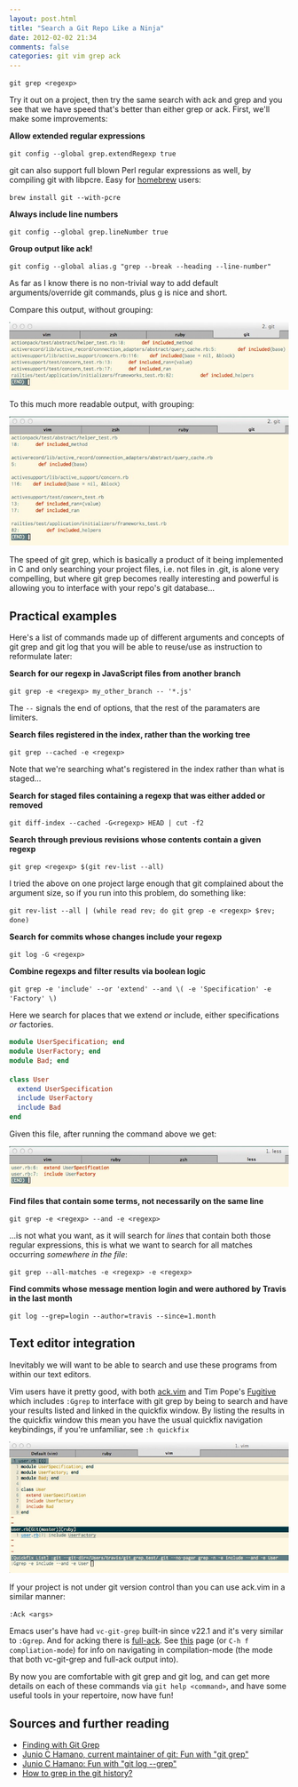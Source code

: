 ```yaml
---
layout: post.html
title: "Search a Git Repo Like a Ninja"
date: 2012-02-02 21:34
comments: false
categories: git vim grep ack
---
```


`git grep <regexp>`

Try it out on a project, then try the same search with ack and grep and you see
that we have speed that's better than either grep or ack. First, we'll make some
improvements:

**Allow extended regular expressions**

`git config --global grep.extendRegexp true`

git can also support full blown Perl regular expressions as well, by compiling
git with libpcre. Easy for [homebrew](https://github.com/mxcl/homebrew)
users:

`brew install git --with-pcre`

**Always include line numbers**

`git config --global grep.lineNumber true`

**Group output like ack!**

`git config --global alias.g "grep --break --heading --line-number"`

As far as I know there is no non-trivial way to add default arguments/override
git commands, plus g is nice and short.

Compare this output, without grouping:

<img class="img-fluid" alt="Without grouping" src="images/without-grouping.jpg" />

To this much more readable output, with grouping:

<img class="img-fluid" alt="With grouping" src="images/grouping.jpg" />

The speed of git grep, which is basically a product of it being implemented in
C and only searching your project files, i.e. not files in .git, is
alone very compelling, but where git grep becomes really interesting and
powerful is allowing you to interface with your repo's git database...

## Practical examples

Here's a list of commands made up of different arguments and concepts of git
grep and git log that you will be able to reuse/use as instruction to
reformulate later:

**Search for our regexp in JavaScript files from another branch**

`git grep -e <regexp> my_other_branch -- '*.js'`

The `--` signals the end of options, that the rest of the paramaters are
<pathspec> limiters.

**Search files registered in the index, rather than the working tree**

`git grep --cached -e <regexp>`

Note that we're searching what's registered in the index rather than what is staged...

**Search for staged files containing a regexp that was either added or removed**

`git diff-index --cached -G<regexp> HEAD | cut -f2`

**Search through previous revisions whose contents contain a given regexp**

`git grep <regexp> $(git rev-list --all)`

I tried the above on one project large enough that git complained about the
argument size, so if you run into this problem, do something like:

`git rev-list --all | (while read rev; do git grep -e <regexp> $rev; done)`

**Search for commits whose changes include your regexp**

`git log -G <regexp>`

**Combine regexps and filter results via boolean logic**

`git grep -e 'include' --or 'extend' --and \( -e 'Specification' -e 'Factory' \)`

Here we search for places that we extend *or* include, either specifications *or* factories.

``` ruby
module UserSpecification; end
module UserFactory; end
module Bad; end

class User
  extend UserSpecification
  include UserFactory
  include Bad
end
```

Given this file, after running the command above we get:

<img class="img-fluid" alt="git grep example" src="images/combination.jpg" />

**Find files that contain some terms, not necessarily on the same line**

`git grep -e <regexp> --and -e <regexp>`

...is not what you want, as it will search for *lines* that contain both those
regular expressions, this is what we want to search for all matches occurring
*somewhere in the file*:

`git grep --all-matches -e <regexp> -e <regexp>`

**Find commits whose message mention login and were authored by Travis in the last month**

`git log --grep=login --author=travis --since=1.month`

## Text editor integration

Inevitably we will want to be able to search and use these programs from within
our text editors.

Vim users have it pretty good, with both
[ack.vim](https://github.com/mileszs/ack.vim) and Tim Pope's
[Fugitive](https://github.com/tpope/vim-fugitive) which includes `:Ggrep` to
interface with git grep by being to search and have your results listed and
linked in the quickfix window. By listing the results in the quickfix window
this mean you have the usual quickfix navigation keybindings, if you're
unfamiliar, see `:h quickfix`

<img class="img-fluid" alt="Using :Ggrep in Vim" src="images/editor.jpg" />

If your project is not under git version control than you can use ack.vim in a
similar manner:

`:Ack <args>`

Emacs user's have had `vc-git-grep` built-in since v22.1 and it's very similar
to `:Ggrep`. And for acking there is [full-ack](http://www.emacswiki.org/emacs/FullAck).
See [this](http://www.gnu.org/software/emacs/manual/html_node/emacs/Compilation-Mode.html) page (or `C-h f compliation-mode`) for info on navigating in compilation-mode (the mode that both vc-git-grep and full-ack output into).

By now you are comfortable with git grep and git log, and can get more
details on each of these commands via `git help <command>`, and have some useful tools in your repertoire, now have fun!

## Sources and further reading

- [Finding with Git Grep](http://book.git-scm.com/4_finding_with_git_grep.html)
- [Junio C Hamano, current maintainer of git: Fun with "git grep"](http://gitster.livejournal.com/27674.html)
- [Junio C Hamano: Fun with "git log --grep"](http://gitster.livejournal.com/30195.html)
- [How to grep in the git history?](http://stackoverflow.com/questions/2928584/how-to-grep-in-the-git-history)
